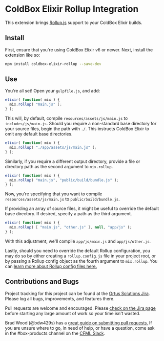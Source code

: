 # ColdBox Elixir Rollup Integration

This extension brings [Rollup.js](http://rollupjs.org/) support to your ColdBox Elixir builds. 

## Install

First, ensure that you're using ColdBox Elixir v6 or newer. Next, install the extension like so:

```bash
npm install coldbox-elixir-rollup --save-dev
```

## Use

You're all set! Open your `gulpfile.js`, and add:

```js
elixir( function( mix ) {
  mix.rollup( "main.js" );
} );
```

This will, by default, compile `resources/assets/js/main.js` to `includes/js/main.js`. Should you require a non-standard base directory for your 
source files, begin the path with `./`. This instructs ColdBox Elixir to omit any default base directories.

```js
elixir( function( mix ) {
  mix.rollup( "./app/assets/js/main.js" );
} );
```

Similarly, if you require a different output directory, provide a file or directory path as the second argument to `mix.rollup`.

```js
elixir( function( mix ) {
  mix.rollup( "main.js", "public/build/bundle.js" );
} );
```

Now, you're specifying that you want to compile `resources/assets/js/main.js` to `public/build/bundle.js`.

If providing an array of source files, it might be useful to override the default base directory. If desired, specify a path as the third argument.


```js
elixir( function( mix ) {
  mix.rollup( [ "main.js", "other.js" ], null, "app/js" );
} );
```

With this adjustment, we'll compile `app/js/main.js` and `app/js/other.js`.

Lastly, should you need to override the default Rollup configuration, you may do so by either creating a `rollup.config.js` file in your project root, 
or by passing a Rollup config object as the fourth argument to `mix.rollup`. You can [learn more about Rollup config files here.](http://rollupjs.org/guide/#using-config-files)

## Contributions and Bugs

Project tracking for this project can be found at the [Ortus Solutions Jira](https://ortussolutions.atlassian.net/projects/ELIXIR/summary).  Please log all bugs, improvements, and features there.

Pull requests are welcome and encouraged.  Please [check on the Jira page](https://ortussolutions.atlassian.net/projects/ELIXIR/issues/?filter=allissues) before starting any large amount of work so your time isn't wasted.

Brad Wood (@bdw429s) has a [great guide on submitting pull requests.](https://www.ortussolutions.com/blog/submit-your-first-pull-request-to-an-open-source-project)  If you are unsure where to go, in need of help, or have a question, come ask in the #box-products channel on the [CFML Slack](http://cfml-slack.herokuapp.com/).

